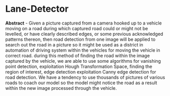 # Lane-Detector

**Abstract** - Given a picture captured from a camera hooked up to a vehicle moving on a road during which captured road could or might not be levelled, or have clearly described edges, or some previous acknowledged patterns thereon, then road detection from one image will be applied to search out the road in a picture so it might be used as a district in automation of driving system within the vehicles for moving the vehicle in correct road. during this method of finding the road within the image captured by the vehicle, we are able to use some algorithms for vanishing point detection, exploitation Hough Transformation Space, finding the region of interest, edge detection exploitation Canny edge detection for road detection. We have a tendency to use thousands of pictures of various roads to coach our model so the model might notice the road as a result within the new image processed through the vehicle.
